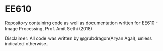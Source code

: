 # EE610
Repository containing code as well as documentation written for EE610 - Image Processing, Prof. Amit Sethi (2018)

Disclaimer: All code was written by @grubdragon(Aryan Agal), unless indicated otherwise.
